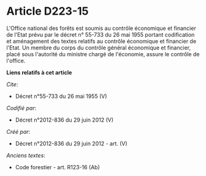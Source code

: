 # Article D223-15

L'Office national des forêts est soumis au contrôle économique et financier de l'Etat prévu par le décret n° 55-733 du 26 mai
1955 portant codification et aménagement des textes relatifs au contrôle économique et financier de l'Etat. Un membre du
corps du contrôle général économique et financier, placé sous l'autorité du ministre chargé de l'économie, assure le contrôle
de l'office.

**Liens relatifs à cet article**

_Cite_:

  - Décret n°55-733 du 26 mai 1955 (V)

_Codifié par_:

  - Décret n°2012-836 du 29 juin 2012 (V)

_Créé par_:

  - Décret n°2012-836 du 29 juin 2012 - art. (V)

_Anciens textes_:

  - Code forestier - art. R123-16 (Ab)
